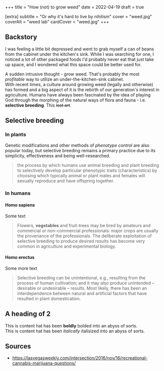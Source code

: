 +++
title = "How (not) to grow weed"
date = 2022-04-19
draft = true

[extra]
subtitle = "Or why it's hard to live by nihilism"
cover = "weed.jpg"
coverAlt = "weed lab"
cardCover = "weed.jpg"
+++


<!-- Intro -->
<!-- TLDR -->
<!-- Selective breeding -->

<!-- <details>
    <summary>TL;DR:</summary>
    
> Please read the rest of the article as well!

## Or why it's hard to live by nihilism

The human condition is the inevitable byproduct of evolution in a nihilistic world.

See when selective breeding is beneficial,
how abstraction/generalization can save us a lot of work,
and why you shouldn't actually be selling weed.
</details> -->

## Backstory

I was feeling a little bit depressed and went to grab myself a can of beans from the cabinet under the kitchen's sink.
While I was searching for one, I noticed a lot of other packaged foods I'd probably never eat that just take up space, and I wondered what this space could be better used for.

A sudden intrusive thought - grow weed. That's probably the most *profitable* way to utilize an under-the-kitchen-sink cabinet.  
With recent times, a culture around growing weed (legally and otherwise) has formed and a big aspect of it is the rebirth of our generation's interest in agriculture.
Humans have always been fascinated by the idea of playing God through the morphing of the natural ways of flora and fauna - i.e. **selective breeding**.
This ~~lost art~~.

## Selective breeding
### In plants

Genetic modifications and other methods of *phenotype control* are also popular today, but selective breeding remains a primary practice due to its simplicity, effectiveness and being well-researched.

<!-- TODO: Add a wiki-style card -->
> the process by which humans use animal breeding and plant breeding to selectively develop particular phenotypic traits (characteristics) by choosing which typically animal or plant males and females will sexually reproduce and have offspring together.

### In humans

#### Homo sapiens

Some text

> Flowers, **vegetables** and fruit-trees may be bred by amateurs and commercial or non-commercial professionals: major crops are usually the provenance of the professionals.
> The deliberate exploitation of selective breeding to produce desired results has become very common in agriculture and experimental biology.

#### Homo erectus

Some more text

> Selective breeding can be unintentional, e.g., resulting from the process of human cultivation; and it may also produce unintended – desirable or undesirable – results.
> Most likely, there has been an interdependence between natural and artificial factors that have resulted in plant domestication.
> 

## A heading of 2

This is content hat has been **boldly** bolded into an abyss of sorts.<br>
This is content hat has been *italically* italisized into an abyss of sorts.

## Sources
- https://lasvegasweekly.com/intersection/2016/nov/16/recreational-cannabis-marijuana-questions/
